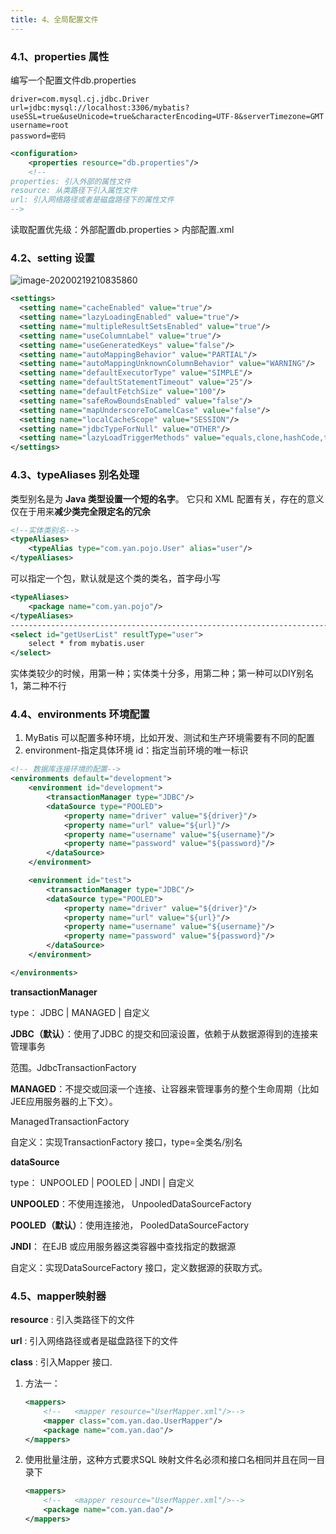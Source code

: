 ```yaml
---
title: 4、全局配置文件
---
```

### 4.1、properties 属性

编写一个配置文件db.properties

```properties
driver=com.mysql.cj.jdbc.Driver
url=jdbc:mysql://localhost:3306/mybatis?useSSL=true&useUnicode=true&characterEncoding=UTF-8&serverTimezone=GMT
username=root
password=密码
```

```xml
<configuration>
    <properties resource="db.properties"/>
    <!--
properties: 引入外部的属性文件
resource: 从类路径下引入属性文件
url: 引入网络路径或者是磁盘路径下的属性文件
-->
```

读取配置优先级：外部配置db.properties > 内部配置.xml

### 4.2、setting 设置

![image-20200219210835860](https://raw.githubusercontent.com/yhx1001/PicGo/img/image-20200219210835860.png)

```xml
<settings>
  <setting name="cacheEnabled" value="true"/>
  <setting name="lazyLoadingEnabled" value="true"/>
  <setting name="multipleResultSetsEnabled" value="true"/>
  <setting name="useColumnLabel" value="true"/>
  <setting name="useGeneratedKeys" value="false"/>
  <setting name="autoMappingBehavior" value="PARTIAL"/>
  <setting name="autoMappingUnknownColumnBehavior" value="WARNING"/>
  <setting name="defaultExecutorType" value="SIMPLE"/>
  <setting name="defaultStatementTimeout" value="25"/>
  <setting name="defaultFetchSize" value="100"/>
  <setting name="safeRowBoundsEnabled" value="false"/>
  <setting name="mapUnderscoreToCamelCase" value="false"/>
  <setting name="localCacheScope" value="SESSION"/>
  <setting name="jdbcTypeForNull" value="OTHER"/>
  <setting name="lazyLoadTriggerMethods" value="equals,clone,hashCode,toString"/>
</settings>
```

### 4.3、typeAliases 别名处理

类型别名是为 **Java 类型设置一个短的名字**。 它只和 XML 配置有关，存在的意义仅在于用来**减少类完全限定名的冗余**

```xml
<!--实体类别名-->
<typeAliases>
    <typeAlias type="com.yan.pojo.User" alias="user"/>
</typeAliases>
```

可以指定一个包，默认就是这个类的类名，首字母小写

```xml
<typeAliases>
    <package name="com.yan.pojo"/>
</typeAliases>
-----------------------------------------------------------------------------------------
<select id="getUserList" resultType="user">
    select * from mybatis.user
</select>
```

实体类较少的时候，用第一种；实体类十分多，用第二种；第一种可以DIY别名1，第二种不行

### 4.4、environments 环境配置

1. MyBatis 可以配置多种环境，比如开发、测试和生产环境需要有不同的配置
2. environment-指定具体环境     id：指定当前环境的唯一标识

```xml
<!-- 数据库连接环境的配置-->
<environments default="development">
    <environment id="development">
        <transactionManager type="JDBC"/>
        <dataSource type="POOLED">
            <property name="driver" value="${driver}"/>
            <property name="url" value="${url}"/>
            <property name="username" value="${username}"/>
            <property name="password" value="${password}"/>
        </dataSource>
    </environment>

    <environment id="test">
        <transactionManager type="JDBC"/>
        <dataSource type="POOLED">
            <property name="driver" value="${driver}"/>
            <property name="url" value="${url}"/>
            <property name="username" value="${username}"/>
            <property name="password" value="${password}"/>
        </dataSource>
    </environment>

</environments>
```

**transactionManager**

type： JDBC | MANAGED | 自定义

**JDBC（默认）**：使用了JDBC 的提交和回滚设置，依赖于从数据源得到的连接来管理事务

范围。JdbcTransactionFactory

**MANAGED**：不提交或回滚一个连接、让容器来管理事务的整个生命周期（比如JEE应用服务器的上下文）。

ManagedTransactionFactory

自定义：实现TransactionFactory 接口，type=全类名/别名

**dataSource**

type： UNPOOLED | POOLED | JNDI | 自定义

**UNPOOLED**：不使用连接池， UnpooledDataSourceFactory

**POOLED（默认）**：使用连接池， PooledDataSourceFactory

**JNDI**： 在EJB 或应用服务器这类容器中查找指定的数据源

自定义：实现DataSourceFactory 接口，定义数据源的获取方式。

### 4.5、mapper映射器

**resource** : 引入类路径下的文件

**url** : 引入网络路径或者是磁盘路径下的文件

**class** : 引入Mapper 接口.

1. 方法一：

   ```xml
   <mappers>
       <!--   <mapper resource="UserMapper.xml"/>-->
       <mapper class="com.yan.dao.UserMapper"/>
       <package name="com.yan.dao"/>
   </mappers>
   ```

2. 使用批量注册，这种方式要求SQL 映射文件名必须和接口名相同并且在同一目录下

   ```xml
   <mappers>
       <!--   <mapper resource="UserMapper.xml"/>-->
       <package name="com.yan.dao"/>
   </mappers>
   ```
